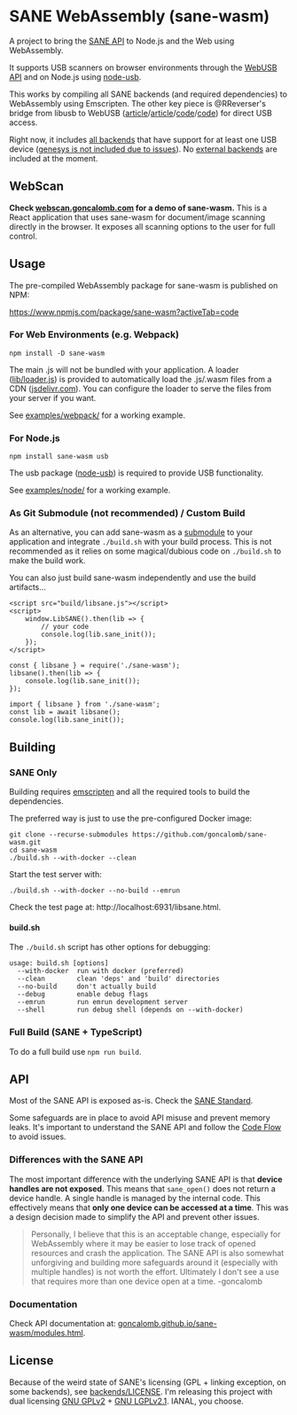 # SANE WebAssembly (sane-wasm)

A project to bring the [SANE API](http://www.sane-project.org/intro.html) to Node.js and the Web using WebAssembly.

It supports USB scanners on browser environments through the [WebUSB API](https://developer.mozilla.org/en-US/docs/Web/API/WebUSB_API) and on Node.js using [node-usb](https://github.com/node-usb/node-usb).

This works by compiling all SANE backends (and required dependencies) to WebAssembly using Emscripten. The other key piece is @RReverser's bridge from libusb to WebUSB ([article](https://web.dev/articles/porting-libusb-to-webusb)/[article](https://web.dev/articles/porting-gphoto2-to-the-web)/[code](https://github.com/libusb/libusb/pull/1057)/[code](https://github.com/libusb/libusb/pull/1339)) for direct USB access.

Right now, it includes [all backends](http://www.sane-project.org/lists/sane-backends-cvs.html) that have support for at least one USB device ([genesys is not included due to issues](https://github.com/goncalomb/sane-wasm/issues/3)). No [external backends](http://www.sane-project.org/lists/sane-backends-external.html) are included at the moment.

## WebScan

**Check [webscan.goncalomb.com](https://webscan.goncalomb.com/) for a demo of sane-wasm.** This is a React application that uses sane-wasm for document/image scanning directly in the browser. It exposes all scanning options to the user for full control.

## Usage

The pre-compiled WebAssembly package for sane-wasm is published on NPM:

https://www.npmjs.com/package/sane-wasm?activeTab=code

### For Web Environments (e.g. Webpack)

```
npm install -D sane-wasm
```

The main .js will not be bundled with your application. A loader ([lib/loader.js](https://github.com/goncalomb/sane-wasm/blob/master/lib/loader.js)) is provided to automatically load the .js/.wasm files from a CDN ([jsdelivr.com](https://www.jsdelivr.com/)). You can configure the loader to serve the files from your server if you want.

See [examples/webpack/](https://github.com/goncalomb/sane-wasm/tree/master/examples/webpack) for a working example.

### For Node.js

```
npm install sane-wasm usb
```

The usb package ([node-usb](https://github.com/node-usb/node-usb)) is required to provide USB functionality.

See [examples/node/](https://github.com/goncalomb/sane-wasm/tree/master/examples/node) for a working example.

### As Git Submodule (not recommended) / Custom Build

As an alternative, you can add sane-wasm as a [submodule](https://git-scm.com/book/en/v2/Git-Tools-Submodules) to your application and integrate `./build.sh` with your build process. This is not recommended as it relies on some magical/dubious code on `./build.sh` to make the build work.

You can also just build sane-wasm independently and use the build artifacts...

```
<script src="build/libsane.js"></script>
<script>
    window.LibSANE().then(lib => {
        // your code
        console.log(lib.sane_init());
    });
</script>
```

```
const { libsane } = require('./sane-wasm');
libsane().then(lib => {
    console.log(lib.sane_init());
});
```

```
import { libsane } from './sane-wasm';
const lib = await libsane();
console.log(lib.sane_init());
```

## Building

### SANE Only

Building requires [emscripten](https://github.com/emscripten-core/emscripten) and all the required tools to build the dependencies.

The preferred way is just to use the pre-configured Docker image:

    git clone --recurse-submodules https://github.com/goncalomb/sane-wasm.git
    cd sane-wasm
    ./build.sh --with-docker --clean

Start the test server with:

    ./build.sh --with-docker --no-build --emrun

Check the test page at: http://localhost:6931/libsane.html.

#### build.sh

The `./build.sh` script has other options for debugging:

```
usage: build.sh [options]
  --with-docker  run with docker (preferred)
  --clean        clean 'deps' and 'build' directories
  --no-build     don't actually build
  --debug        enable debug flags
  --emrun        run emrun development server
  --shell        run debug shell (depends on --with-docker)
```

### Full Build (SANE + TypeScript)

To do a full build use `npm run build`.

## API

Most of the SANE API is exposed as-is. Check the [SANE Standard](https://sane-project.gitlab.io/standard/index.html).

Some safeguards are in place to avoid API misuse and prevent memory leaks. It's important to understand the SANE API and follow the [Code Flow](https://sane-project.gitlab.io/standard/api.html#code-flow) to avoid issues.

### Differences with the SANE API

The most important difference with the underlying SANE API is that **device handles are not exposed**. This means that `sane_open()` does not return a device handle. A single handle is managed by the internal code. This effectively means that **only one device can be accessed at a time**. This was a design decision made to simplify the API and prevent other issues.

> Personally, I believe that this is an acceptable change, especially for WebAssembly where it may be easier to lose track of opened resources and crash the application. The SANE API is also somewhat unforgiving and building more safeguards around it (especially with multiple handles) is not worth the effort. Ultimately I don't see a use that requires more than one device open at a time. -goncalomb

### Documentation

Check API documentation at: [goncalomb.github.io/sane-wasm/modules.html](https://goncalomb.github.io/sane-wasm/modules.html).

## License

Because of the weird state of SANE's licensing (GPL + linking exception, on some backends), see [backends/LICENSE](https://gitlab.com/sane-project/backends/-/blob/master/LICENSE). I'm releasing this project with dual licensing [GNU GPLv2](https://github.com/goncalomb/sane-wasm/blob/master/LICENSE.txt) + [GNU LGPLv2.1](https://github.com/goncalomb/sane-wasm/blob/master/LICENSE-LGPL.txt). IANAL, you choose.
